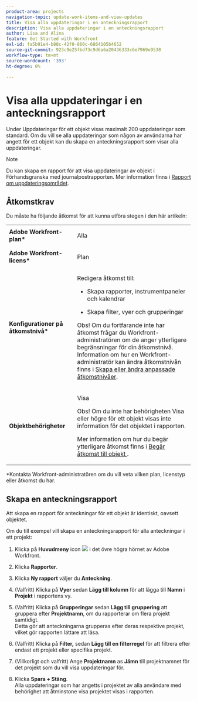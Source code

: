 ```yaml
---
product-area: projects
navigation-topic: update-work-items-and-view-updates
title: Visa alla uppdateringar i en anteckningsrapport
description: Visa alla uppdateringar i en anteckningsrapport
author: Lisa and Alina
feature: Get Started with Workfront
exl-id: fa5b91e4-b88c-42f0-860c-6864105b4652
source-git-commit: 923c9e25fbd73c9d6a6a20436333c6e7969e9538
workflow-type: tm+mt
source-wordcount: '393'
ht-degree: 0%

---
```


# Visa alla uppdateringar i en anteckningsrapport

<!--
<p data-mc-conditions="QuicksilverOrClassic.Draft mode">(NOTE: Alina: ***This is a report and it is in the Getting Started/ Updates section because I think it makes more sense to be in this area, where people want to view updates. - added this to this section from Reporting on 7/3/2018 ) </p>
-->

Under Uppdateringar för ett objekt visas maximalt 200 uppdateringar som standard. Om du vill se alla uppdateringar som någon av användarna har angett för ett objekt kan du skapa en anteckningsrapport som visar alla uppdateringar.

>[!NOTE]
>
>Du kan skapa en rapport för att visa uppdateringar av objekt i Förhandsgranska med journalpostrapporten. Mer information finns i [Rapport om uppdateringsområdet](../../reports-and-dashboards/reports/creating-and-managing-reports/create-journal-entry-report.md).

## Åtkomstkrav

Du måste ha följande åtkomst för att kunna utföra stegen i den här artikeln:

<table style="table-layout:auto"> 
 <col> 
 </col> 
 <col> 
 </col> 
 <tbody> 
  <tr> 
   <td role="rowheader"><strong>Adobe Workfront-plan*</strong></td> 
   <td> <p>Alla</p> </td> 
  </tr> 
  <tr> 
   <td role="rowheader"><strong>Adobe Workfront-licens*</strong></td> 
   <td> <p>Plan</p> </td> 
  </tr> 
  <tr> 
   <td role="rowheader"><strong>Konfigurationer på åtkomstnivå*</strong></td> 
   <td> <p>Redigera åtkomst till:</p> 
    <ul> 
     <li> <p>Skapa rapporter, instrumentpaneler och kalendrar</p> </li> 
     <li> <p>Skapa filter, vyer och grupperingar</p> </li> 
    </ul> <p>Obs! Om du fortfarande inte har åtkomst frågar du Workfront-administratören om de anger ytterligare begränsningar för din åtkomstnivå.<br>Information om hur en Workfront-administratör kan ändra åtkomstnivån finns i <a href="../../administration-and-setup/add-users/configure-and-grant-access/create-modify-access-levels.md" class="MCXref xref">Skapa eller ändra anpassade åtkomstnivåer</a>.</p> </td> 
  </tr> 
  <tr> 
   <td role="rowheader"><strong>Objektbehörigheter</strong></td> 
   <td> <p>Visa</p> <p>Obs! Om du inte har behörigheten Visa eller högre för ett objekt visas inte information för det objektet i rapporten.</p> <p>Mer information om hur du begär ytterligare åtkomst finns i <a href="../../workfront-basics/grant-and-request-access-to-objects/request-access.md" class="MCXref xref">Begär åtkomst till objekt </a>.</p> </td> 
  </tr> 
 </tbody> 
</table>

&#42;Kontakta Workfront-administratören om du vill veta vilken plan, licenstyp eller åtkomst du har.

## Skapa en anteckningsrapport

Att skapa en rapport för anteckningar för ett objekt är identiskt, oavsett objektet.

Om du till exempel vill skapa en anteckningsrapport för alla anteckningar i ett projekt:

1. Klicka på **Huvudmeny** icon ![](assets/main-menu-icon.png) i det övre högra hörnet av Adobe Workfront.

1. Klicka **Rapporter**.
1. Klicka **Ny rapport** väljer du **Anteckning**.

1. (Valfritt) Klicka på **Vyer** sedan **Lägg till kolumn** för att lägga till **Namn** i **Projekt** i rapportens vy. 

1. (Valfritt) Klicka på **Grupperingar** sedan **Lägg till gruppering** att gruppera efter **Projektnamn**, om du rapporterar om flera projekt samtidigt.\
   Detta gör att anteckningarna grupperas efter deras respektive projekt, vilket gör rapporten lättare att läsa. 

1. (Valfritt) Klicka på **Filter,** sedan **Lägg till en filterregel** för att filtrera efter endast ett projekt eller specifika projekt.

1. (Villkorligt och valfritt) Ange **Projektnamn** as **Jämn** till projektnamnet för det projekt som du vill visa uppdateringar för.  

1. Klicka **Spara + Stäng**.\
   Alla uppdateringar som har angetts i projektet av alla användare med behörighet att åtminstone visa projektet visas i rapporten.
